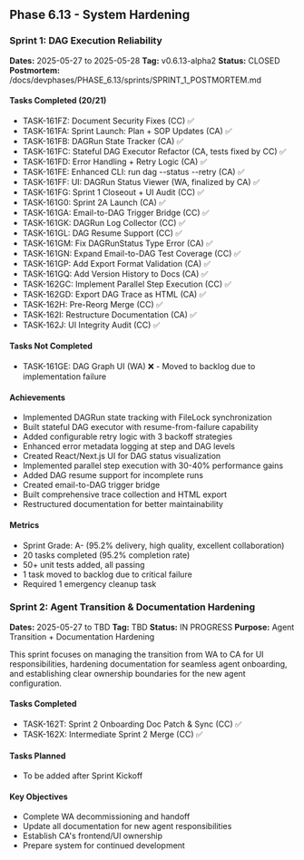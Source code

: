 ## Phase 6.13 - System Hardening

### Sprint 1: DAG Execution Reliability
**Dates:** 2025-05-27 to 2025-05-28
**Tag:** v0.6.13-alpha2
**Status:** CLOSED
**Postmortem:** /docs/devphases/PHASE_6.13/sprints/SPRINT_1_POSTMORTEM.md

#### Tasks Completed (20/21)
- TASK-161FZ: Document Security Fixes (CC) ✅
- TASK-161FA: Sprint Launch: Plan + SOP Updates (CA) ✅
- TASK-161FB: DAGRun State Tracker (CA) ✅
- TASK-161FC: Stateful DAG Executor Refactor (CA, tests fixed by CC) ✅
- TASK-161FD: Error Handling + Retry Logic (CA) ✅
- TASK-161FE: Enhanced CLI: run dag --status --retry (CA) ✅
- TASK-161FF: UI: DAGRun Status Viewer (WA, finalized by CA) ✅
- TASK-161FG: Sprint 1 Closeout + UI Audit (CC) ✅
- TASK-161G0: Sprint 2A Launch (CA) ✅
- TASK-161GA: Email-to-DAG Trigger Bridge (CC) ✅
- TASK-161GK: DAGRun Log Collector (CC) ✅
- TASK-161GL: DAG Resume Support (CC) ✅
- TASK-161GM: Fix DAGRunStatus Type Error (CA) ✅
- TASK-161GN: Expand Email-to-DAG Test Coverage (CC) ✅
- TASK-161GP: Add Export Format Validation (CA) ✅
- TASK-161GQ: Add Version History to Docs (CA) ✅
- TASK-162GC: Implement Parallel Step Execution (CC) ✅
- TASK-162GD: Export DAG Trace as HTML (CA) ✅
- TASK-162H: Pre-Reorg Merge (CC) ✅
- TASK-162I: Restructure Documentation (CA) ✅
- TASK-162J: UI Integrity Audit (CC) ✅

#### Tasks Not Completed
- TASK-161GE: DAG Graph UI (WA) ❌ - Moved to backlog due to implementation failure

#### Achievements
- Implemented DAGRun state tracking with FileLock synchronization
- Built stateful DAG executor with resume-from-failure capability
- Added configurable retry logic with 3 backoff strategies
- Enhanced error metadata logging at step and DAG levels
- Created React/Next.js UI for DAG status visualization
- Implemented parallel step execution with 30-40% performance gains
- Added DAG resume support for incomplete runs
- Created email-to-DAG trigger bridge
- Built comprehensive trace collection and HTML export
- Restructured documentation for better maintainability

#### Metrics
- Sprint Grade: A- (95.2% delivery, high quality, excellent collaboration)
- 20 tasks completed (95.2% completion rate)
- 50+ unit tests added, all passing
- 1 task moved to backlog due to critical failure
- Required 1 emergency cleanup task

### Sprint 2: Agent Transition & Documentation Hardening
**Dates:** 2025-05-27 to TBD
**Tag:** TBD
**Status:** IN PROGRESS
**Purpose:** Agent Transition + Documentation Hardening

This sprint focuses on managing the transition from WA to CA for UI responsibilities, hardening documentation for seamless agent onboarding, and establishing clear ownership boundaries for the new agent configuration.

#### Tasks Completed
- TASK-162T: Sprint 2 Onboarding Doc Patch & Sync (CC) ✅
- TASK-162X: Intermediate Sprint 2 Merge (CC) ✅

#### Tasks Planned
- To be added after Sprint Kickoff

#### Key Objectives
- Complete WA decommissioning and handoff
- Update all documentation for new agent responsibilities
- Establish CA's frontend/UI ownership
- Prepare system for continued development 